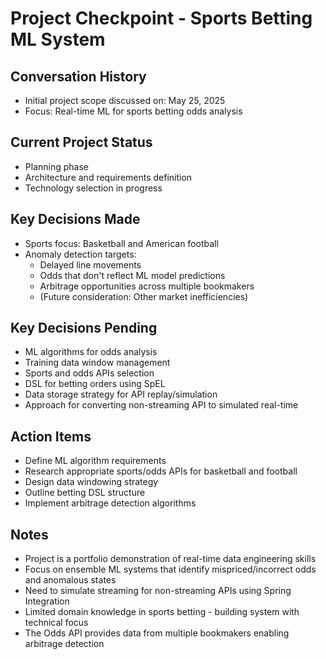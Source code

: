 # Project Checkpoint - Sports Betting ML System

## Conversation History
- Initial project scope discussed on: May 25, 2025
- Focus: Real-time ML for sports betting odds analysis

## Current Project Status
- Planning phase
- Architecture and requirements definition
- Technology selection in progress

## Key Decisions Made
- Sports focus: Basketball and American football
- Anomaly detection targets: 
  - Delayed line movements
  - Odds that don't reflect ML model predictions
  - Arbitrage opportunities across multiple bookmakers
  - (Future consideration: Other market inefficiencies)

## Key Decisions Pending
- ML algorithms for odds analysis
- Training data window management
- Sports and odds APIs selection
- DSL for betting orders using SpEL
- Data storage strategy for API replay/simulation
- Approach for converting non-streaming API to simulated real-time

## Action Items
- Define ML algorithm requirements
- Research appropriate sports/odds APIs for basketball and football
- Design data windowing strategy
- Outline betting DSL structure
- Implement arbitrage detection algorithms

## Notes
- Project is a portfolio demonstration of real-time data engineering skills
- Focus on ensemble ML systems that identify mispriced/incorrect odds and anomalous states
- Need to simulate streaming for non-streaming APIs using Spring Integration
- Limited domain knowledge in sports betting - building system with technical focus
- The Odds API provides data from multiple bookmakers enabling arbitrage detection
